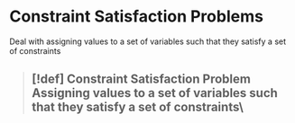 # Constraint Satisfaction Problems

Deal with assigning values to a set of variables such that they satisfy a set of constraints

> [!def]
> **Constraint Satisfaction Problem**
> Assigning values to a set of variables such that they satisfy a set of constraints\
> ---
> 